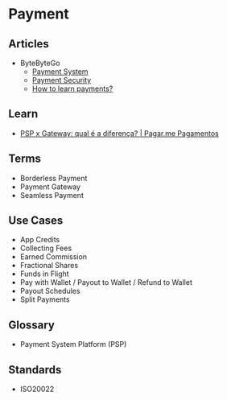 # Payment

## Articles

- ByteByteGo
  - [Payment System](https://blog.bytebytego.com/p/payment-system)
  - [Payment Security](https://blog.bytebytego.com/p/payment-security)
  - [How to learn payments?](https://blog.bytebytego.com/p/how-to-learn-payments)

## Learn

- [PSP x Gateway: qual é a diferença? | Pagar.me Pagamentos](https://youtube.com/watch?v=Y-rmt1pLnSY)

<!-- ## Components

- Ledger
- Reconciliation
- Wallets -->

## Terms

- Borderless Payment
- Payment Gateway
- Seamless Payment

## Use Cases

- App Credits
- Collecting Fees
- Earned Commission
- Fractional Shares
- Funds in Flight
- Pay with Wallet / Payout to Wallet / Refund to Wallet
- Payout Schedules
- Split Payments

## Glossary

- Payment System Platform (PSP)

## Standards

- ISO20022
